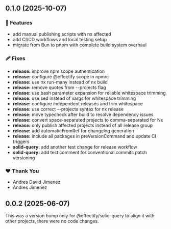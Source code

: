 ## 0.1.0 (2025-10-07)

### 🚀 Features

- add manual publishing scripts with nx affected
- add CI/CD workflows and local testing setup
- migrate from Bun to pnpm with complete build system overhaul

### 🩹 Fixes

- **release:** improve npm scope authentication
- **release:** configure @effectify scope in npmrc
- **release:** use nx run-many instead of nx build
- **release:** remove quotes from --projects flag
- **release:** use bash parameter expansion for reliable whitespace trimming
- **release:** use sed instead of xargs for whitespace trimming
- **release:** configure independent releases and trim whitespace
- **release:** use correct --projects syntax for nx release
- **release:** move typecheck after build to resolve dependency issues
- **release:** convert space-separated projects to comma-separated for Nx
- **release:** only publish affected projects instead of all release group
- **release:** add automaticFromRef for changelog generation
- **release:** include all packages in preVersionCommand and update CI triggers
- **solid-query:** add another test change for release workflow
- **solid-query:** add test comment for conventional commits patch versioning

### ❤️ Thank You

- Andres David Jimenez
- Andres Jimenez

## 0.0.2 (2025-06-07)

This was a version bump only for @effectify/solid-query to align it with other projects, there were no code changes.